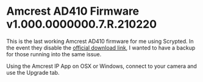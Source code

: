 # Amcrest AD410 Firmware v1.000.0000000.7.R.210220
This is the last working Amcrest AD410 firmware for me using Scrypted. In the event they disable the [official download link](https://amcrest-firmwares.s3.amazonaws.com/Lexus_SDB61i-Lexus2_Eng_N_32M_nonCA_V1.000.0000000.7.R.20210220.bin), I wanted to have a backup for those running into the same issue.

Using the Amcrest IP App on OSX or Windows, connect to your camera and use the Upgrade tab.
